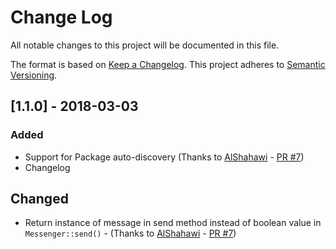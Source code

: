 # Change Log

All notable changes to this project will be documented in this file.

The format is based on [Keep a Changelog](http://keepachangelog.com/). This project adheres to [Semantic Versioning](http://semver.org/).

## [1.1.0] - 2018-03-03

### Added

- Support for Package auto-discovery (Thanks to [AlShahawi](https://github.com/AlShahawi) - [PR #7](https://github.com/gerardojbaez/messenger/pull/7))
- Changelog

## Changed

- Return instance of message in send method instead of boolean value in `Messenger::send()` - (Thanks to [AlShahawi](https://github.com/AlShahawi) - [PR #7](https://github.com/gerardojbaez/messenger/pull/7))